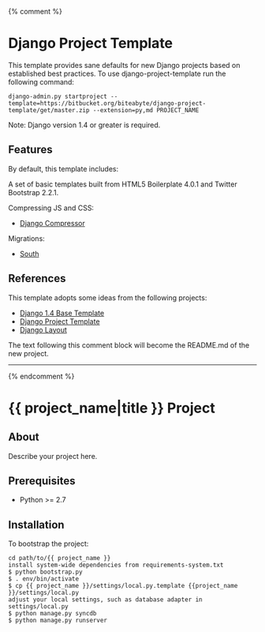 {% comment %}

# Django Project Template #

This template provides sane defaults for new Django projects based on established best practices. To use django-project-template run the following command:

    django-admin.py startproject --template=https://bitbucket.org/biteabyte/django-project-template/get/master.zip --extension=py,md PROJECT_NAME

Note: Django version 1.4 or greater is required.


## Features ##

By default, this template includes:

A set of basic templates built from HTML5 Boilerplate 4.0.1 and Twitter Bootstrap 2.2.1.

Compressing JS and CSS:

- [Django Compressor](https://github.com/jezdez/django_compressor/)

Migrations:

- [South](http://south.aeracode.org/)

## References ##

This template adopts some ideas from the following projects:

- [Django 1.4 Base Template](https://github.com/xenith/django-base-template/)
- [Django Project Template](https://bitbucket.org/carljm/django-project-template/)
- [Django Layout](https://github.com/lincolnloop/django-layout/)

The text following this comment block will become the README.md of the new project.

-----------------------------------------
{% endcomment %}

# {{ project_name|title }} Project #


## About ##

Describe your project here.


## Prerequisites ##

- Python >= 2.7


## Installation ##

To bootstrap the project:

    cd path/to/{{ project_name }}
    install system-wide dependencies from requirements-system.txt
    $ python bootstrap.py
    $ . env/bin/activate
    $ cp {{ project_name }}/settings/local.py.template {{project_name }}/settings/local.py
    adjust your local settings, such as database adapter in settings/local.py
    $ python manage.py syncdb
    $ python manage.py runserver
